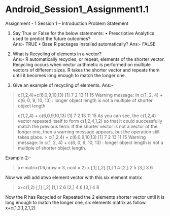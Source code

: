 # Android_Session1_Assignment1.1
Assignment - 1  Session 1 – 
Introduction     Problem Statement  

1. Say True or False for the below statements: 
 • Prescriptive Analytics used to predict the future outcomes?  
 Ans:- TRUE 
 • Base R packages installed automatically? 
 Ans:- FALSE  

2. What is Recycling of elements in a vector?   
Ans:- R automatically recycles, or repeat, elements of the shorter vector. Recycling occurs when vector arithmetic is performed on multiple vectors of different sizes. R takes the shorter vector and repeats them until it becomes long enough to match the longer one. 
3. Give an example of recycling of elements. 
Ans:- 
> c(1,2,4)+c(6,0,9,10,13)
[1]  7  2 13 11 15
Warning message:
In c(1, 2, 4) + c(6, 0, 9, 10, 13) :
  longer object length is not a multiple of shorter object length
  
> c(1,2,4) + c(6,0,9,10,13)
[1] 7 2 13 11 15  As you can see, the c(1,2,4) vector repeated itself to form c(1,2,4,1,2) so that it could successfully match the previous term. If the shorter vector is not a vector of the longer one, then a warning message appears, but the operation still takes place. > c(1,2,4) + c(6,0,9,10,13) [1] 7 2 13 11 15   Warning message: In c(1, 2, 4) + c(6, 0, 9, 10, 13) :   longer object length is not a multiple of shorter object length.

Example-2:-
> x<-matrix(1:6,nrow = 3, ncol = 2)
> x
     [,1] [,2]
[1,]    1    4
[2,]    2    5
[3,]    3    6

Now we will add atwo element vector with this six element matrix
> x+c(1,2)
     [,1] [,2]
[1,]    2    6
[2,]    4    6
[3,]    4    8

Now the R has Recycled or Repeated the 2 elements shorter vector until it is long enough to match the longer one, six elements matrix as follow.
x+c(1,2,1,2,1,2)
